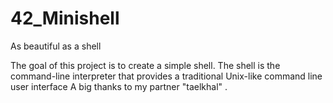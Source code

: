 # 42_Minishell
As beautiful as a shell

The goal of this project is to create a simple shell. 
The shell is the command-line interpreter that provides a traditional Unix-like command line user interface
A big thanks to my partner "taelkhal" .
